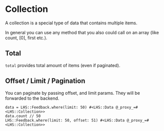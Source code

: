 Collection
===

A collection is a special type of data that contains multiple items.

In general you can use any method that you also could call on an array (like count, [0], first etc.).

## Total

`total` provides total amount of items (even if paginated).

## Offset / Limit / Pagination

You can paginate by passing offset, and limit params. They will be forwarded to the backend.

```
data = LHS::Feedback.where(limit: 50) #<LHS::Data @_proxy_=#<LHS::Collection>>
data.count // 50
LHS::Feedback.where(limit: 50, offset: 51) #<LHS::Data @_proxy_=#<LHS::Collection>>
```
